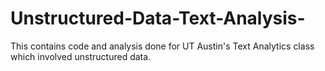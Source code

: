 # Unstructured-Data-Text-Analysis-
This contains code and analysis done for UT Austin's Text Analytics class which involved unstructured data. 
